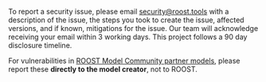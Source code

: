 To report a security issue, please email security@roost.tools with a description of the issue, the steps you took to create the issue, affected versions, and if known, mitigations for the issue. Our team will acknowledge receiving your email within 3 working days. This project follows a 90 day disclosure timeline.

For vulnerabilities in [ROOST Model Community partner models](https://github.com/roostorg/open-models?tab=readme-ov-file#rmc-partners), please report these **directly to the model creator**, not to ROOST.
